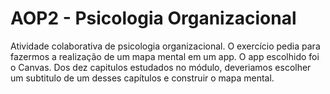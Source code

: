 # AOP2 - Psicologia Organizacional

 Atividade colaborativa de psicologia organizacional.
 O exercício pedia para fazermos a realização de um mapa mental em um app.
 O app escolhido foi o Canvas. Dos dez capitulos estudados no módulo, deveriamos escolher
 um subtitulo de um desses capítulos e construir o mapa mental.
